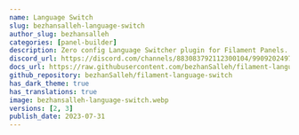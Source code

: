 ```yaml
---
name: Language Switch
slug: bezhansalleh-language-switch
author_slug: bezhansalleh
categories: [panel-builder]
description: Zero config Language Switcher plugin for Filament Panels.
discord_url: https://discord.com/channels/883083792112300104/990920249744453642
docs_url: https://raw.githubusercontent.com/bezhanSalleh/filament-language-switch/main/README.md
github_repository: bezhanSalleh/filament-language-switch
has_dark_theme: true
has_translations: true
image: bezhansalleh-language-switch.webp
versions: [2, 3]
publish_date: 2023-07-31
---
```


